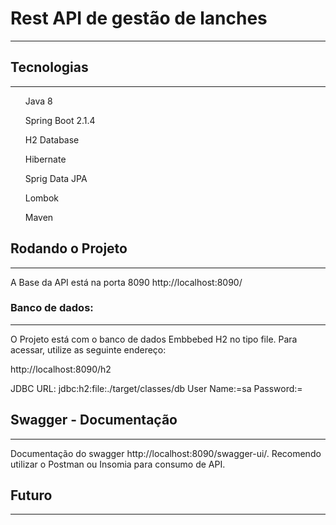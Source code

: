 <h1>Rest API de gestão de lanches</h1>
<hr>

<h2>Tecnologias</h2>
<hr>

<ul>Java 8</ul>
<ul>Spring Boot 2.1.4</ul>
<ul>H2 Database</ul>
<ul>Hibernate</ul>
<ul>Sprig Data JPA</ul>
<ul>Lombok</ul>
<ul>Maven</ul>

<h2>Rodando o Projeto</h2>
<hr>

A Base da API está na porta 8090
http://localhost:8090/

<h3> Banco de dados: </h3>
<hr>
O Projeto está com o banco de dados Embbebed H2 no tipo file. Para acessar, utilize as seguinte endereço:

http://localhost:8090/h2

JDBC URL: jdbc:h2:file:./target/classes/db
User Name:=sa
Password:=


<h2>Swagger - Documentação</h2>
<hr>
Documentação do swagger http://localhost:8090/swagger-ui/.
Recomendo utilizar o Postman ou Insomia para consumo de API.


<h2> Futuro </h2>
<hr>
